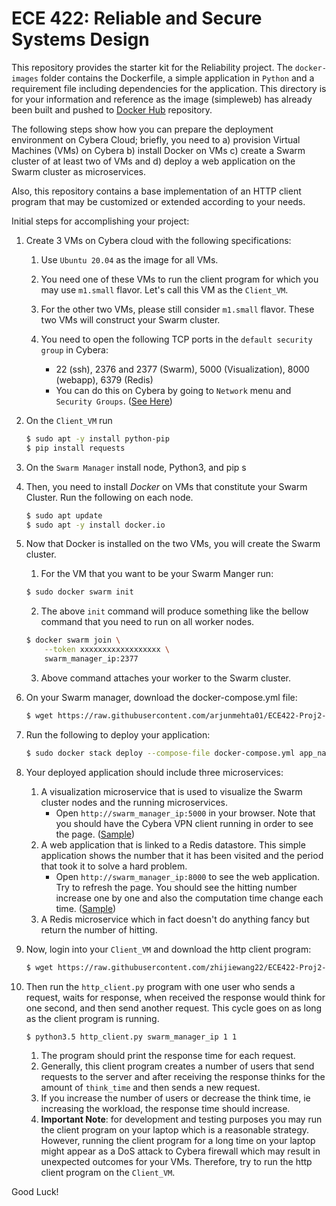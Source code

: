 ECE 422: Reliable and Secure Systems Design 
=============
This repository provides the starter kit for the Reliability project. The `docker-images` folder
contains the Dockerfile, a simple application in `Python` and a requirement file including dependencies for
the application. This directory is for your information and reference as the image (simpleweb) has already been built and pushed to [Docker Hub](https://hub.docker.com/r/arjunmehta01/simpleweb) repository.

The following steps show how you can prepare the deployment environment on Cybera Cloud; briefly, you need to a) provision 
Virtual Machines (VMs) on Cybera b) install Docker on VMs c) create a Swarm cluster of at least two of 
VMs and d) deploy a web application on the Swarm cluster as microservices.

Also, this repository contains a base implementation of an HTTP client program that may be customized or extended 
according to your needs. 

Initial steps for accomplishing your project:   

1. Create 3 VMs on Cybera cloud with the following specifications:

    1. Use `Ubuntu 20.04` as the image for all VMs.

    2. You need one of these VMs to run the client program for which you may use `m1.small` flavor. Let's call this VM as
the `Client_VM`.

    3. For the other two VMs, please still consider `m1.small` flavor. These two VMs will construct your Swarm cluster.

    4. You need to open the following TCP ports in the `default security group` in Cybera:
        - 22 (ssh), 2376 and 2377 (Swarm), 5000 (Visualization), 8000 (webapp), 6379 (Redis)
        - You can do this on Cybera by going to `Network` menu and `Security Groups`. ([See Here](./figures/sg.png))

2. On the `Client_VM` run
    ```bash
    $ sudo apt -y install python-pip
    $ pip install requests
    ```

3. On the `Swarm Manager` install node, Python3, and pip
s
4. Then, you need to install *Docker* on VMs that constitute your Swarm Cluster. Run the following on each node.
    ```bash
    $ sudo apt update
    $ sudo apt -y install docker.io
    ```
    
5. Now that Docker is installed on the two VMs, you will create the Swarm cluster.
    1. For the VM that you want to be your Swarm Manger run:
    ```bash
    $ sudo docker swarm init
    ```

    2. The above `init` command will produce something like the bellow command that you need to run on all worker nodes.
    ```bash
    $ docker swarm join \
        --token xxxxxxxxxxxxxxxxxx \
        swarm_manager_ip:2377
    ```
    3. Above command attaches your worker to the Swarm cluster.
6. On your Swarm manager, download the docker-compose.yml file:
    ```bash
    $ wget https://raw.githubusercontent.com/arjunmehta01/ECE422-Proj2-StartKit/main/docker-compose.yml
    ```
7. Run the following to deploy your application:
    ```bash
    $ sudo docker stack deploy --compose-file docker-compose.yml app_name
    ```
8. Your deployed application should include three microservices:
    1. A visualization microservice that is used to visualize the Swarm cluster nodes and the running microservices. 
        - Open `http://swarm_manager_ip:5000` in your browser. Note that you should have the Cybera VPN client 
    running in order to see the page. ([Sample](./figures/vis.png))
    2. A web application that is linked to a Redis datastore. This simple application shows the number that it has 
    been visited and the period that took it to solve a hard problem. 
        - Open `http://swarm_manager_ip:8000` to see the web application. Try to refresh the page. You should see the hitting number increase one by one and also the computation time change each time. ([Sample](./figures/app.png))
    3. A Redis microservice which in fact doesn't do anything fancy but return the number of hitting.

9. Now, login into your `Client_VM` and download the http client program:
    ```bash
    $ wget https://raw.githubusercontent.com/zhijiewang22/ECE422-Proj2-StartKit/master/http_client.py
    ```
10. Then run the `http_client.py` program with one user who sends a request, waits for response, when received the 
    response would think for one second, and then send another request. This cycle goes on as long as the client 
    program is running.
    ```bash
    $ python3.5 http_client.py swarm_manager_ip 1 1
    ```
    1. The program should print the response time for each request.
    2. Generally, this client program creates a number of users that send requests to the server and after receiving 
    the response thinks for the amount of `think_time` and then sends a new request.
    3. If you increase the number of users or decrease the think time, ie increasing the workload, the response 
    time should increase.
    4. **Important Note**: for development and testing purposes you may run the client program on your laptop 
    which is a reasonable strategy. However, running the client program for a long time on your laptop might appear as 
    a DoS attack to Cybera firewall which may result in unexpected outcomes for your VMs. Therefore, try to run the 
    http client program on the `Client_VM`.
    
    
 Good Luck!
